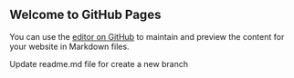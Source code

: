 ## Welcome to GitHub Pages

You can use the [editor on GitHub](https://github.com/wssdll/initializr/edit/master/README.md) to maintain and preview the content for your website in Markdown files.


Update readme.md file for create a new branch

